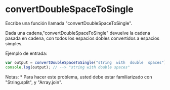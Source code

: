 # convertDoubleSpaceToSingle

Escribe una función llamada "convertDoubleSpaceToSingle".

Dada una cadena,"convertDoubleSpaceToSingle" devuelve la cadena pasada en cadena, con todos los espacios dobles convertidos a espacios simples.

Ejemplo de entrada:

```js
var output = convertDoubleSpaceToSingle("string  with  double  spaces");
console.log(output); // --> "string with double spaces"

```

Notas: * Para hacer este problema, usted debe estar familiarizado con "String.split", y "Array.join". 
